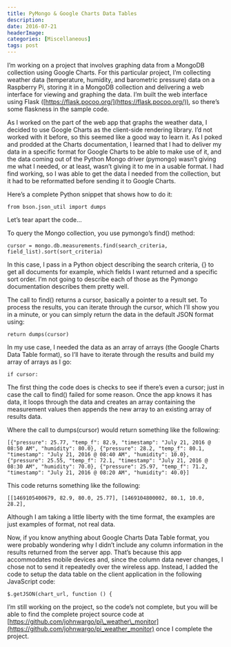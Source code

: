 ```yaml
---
title: PyMongo & Google Charts Data Tables
description: 
date: 2016-07-21
headerImage: 
categories: [Miscellaneous]
tags: post
---
```


I’m working on a project that involves graphing data from a MongoDB collection using Google Charts. For this particular project, I’m collecting weather data (temperature, humidity, and barometric pressure) data on a Raspberry Pi, storing it in a MongoDB collection and delivering a web interface for viewing and graphing the data. I’m built the web interface using Flask ([https://flask.pocoo.org/](https://flask.pocoo.org/)), so there’s some flaskness in the sample code.

As I worked on the part of the web app that graphs the weather data, I decided to use Google Charts as the client-side rendering library. I’d not worked with it before, so this seemed like a good way to learn it. As I poked and prodded at the Charts documentation, I learned that I had to deliver my data in a specific format for Google Charts to be able to make use of it, and the data coming out of the Python Mongo driver (pymongo) wasn’t giving me what I needed, or at least, wasn’t giving it to me in a usable format. I had find working, so I was able to get the data I needed from the collection, but it had to be reformatted before sending it to Google Charts.

Here’s a complete Python snippet that shows how to do it:

    from bson.json_util import dumps

Let’s tear apart the code…

To query the Mongo collection, you use pymongo’s find() method:

    cursor = mongo.db.measurements.find(search_criteria, field_list).sort(sort_criteria)

In this case, I pass in a Python object describing the search criteria, {} to get all documents for example, which fields I want returned and a specific sort order. I’m not going to describe each of those as the Pymongo documentation describes them pretty well.

The call to find() returns a cursor, basically a pointer to a result set. To process the results, you can iterate through the cursor, which I’ll show you in a minute, or you can simply return the data in the default JSON format using:

    return dumps(cursor)

In my use case, I needed the data as an array of arrays (the Google Charts Data Table format), so I’ll have to iterate through the results and build my array of arrays as I go:

    if cursor:

The first thing the code does is checks to see if there’s even a cursor; just in case the call to find() failed for some reason. Once the app knows it has data, it loops through the data and creates an array containing the measurement values then appends the new array to an existing array of results data.

Where the call to dumps(cursor) would return something like the following:

    [{"pressure": 25.77, "temp_f": 82.9, "timestamp": "July 21, 2016 @ 08:50 AM", "humidity": 80.0}, {"pressure": 28.2, "temp_f": 80.1, "timestamp": "July 21, 2016 @ 08:40 AM", "humidity": 10.0}, {"pressure": 25.55, "temp_f": 72.1, "timestamp": "July 21, 2016 @ 08:30 AM", "humidity": 70.0}, {"pressure": 25.97, "temp_f": 71.2, "timestamp": "July 21, 2016 @ 08:20 AM", "humidity": 40.0}]

This code returns something like the following:

    [[1469105400679, 82.9, 80.0, 25.77], [1469104800002, 80.1, 10.0, 28.2],

Although I am taking a little liberty with the time format, the examples are just examples of format, not real data.

Now, if you know anything about Google Charts Data Table format, you were probably wondering why I didn’t include any column information in the results returned from the server app. That’s because this app accommodates mobile devices and, since the column data never changes, I chose not to send it repeatedly over the wireless app. Instead, I added the code to setup the data table on the client application in the following JavaScript code:

    $.getJSON(chart_url, function () {

I’m still working on the project, so the code’s not complete, but you will be able to find the complete project source code at [https://github.com/johnwargo/pi\_weather\_monitor](https://github.com/johnwargo/pi_weather_monitor) once I complete the project.